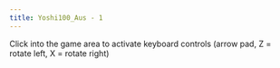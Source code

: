 ```yaml
---
title: Yoshi100_Aus - 1
---
```

<AssetLoader :reloadOnce="true" />

Click into the game area to activate keyboard controls (arrow pad, Z = rotate left, X = rotate right)
<ClientOnly><GameSlides :jsonFileToLoad="'playermade/yoshi100_1.json'" :useRandomSeed="false" :useManualData="false" :replay="true"></GameSlides></ClientOnly>